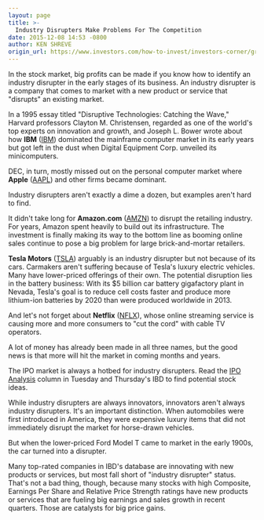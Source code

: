 ```yaml
---
layout: page
title: >-
  Industry Disrupters Make Problems For The Competition
date: 2015-12-08 14:53 -0800
author: KEN SHREVE
origin_url: https://www.investors.com/how-to-invest/investors-corner/growth-stocks-innovation-industry-disrupters
---
```





In the stock market, big profits can be made if you know how to identify an industry disrupter in the early stages of its business. An industry disrupter is a company that comes to market with a new product or service that "disrupts" an existing market.


In a 1995 essay titled "Disruptive Technologies: Catching the Wave," Harvard professors Clayton M. Christensen, regarded as one of the world's top experts on innovation and growth, and Joseph L. Bower wrote about how **IBM** ([IBM](https://research.investors.com/quote.aspx?symbol=IBM)) dominated the mainframe computer market in its early years but got left in the dust when Digital Equipment Corp. unveiled its minicomputers.


DEC, in turn, mostly missed out on the personal computer market where **Apple** ([AAPL](https://research.investors.com/quote.aspx?symbol=AAPL)) and other firms became dominant.


Industry disrupters aren't exactly a dime a dozen, but examples aren't hard to find.


It didn't take long for **Amazon.com** ([AMZN](https://research.investors.com/quote.aspx?symbol=AMZN)) to disrupt the retailing industry. For years, Amazon spent heavily to build out its infrastructure. The investment is finally making its way to the bottom line as booming online sales continue to pose a big problem for large brick-and-mortar retailers.


**Tesla Motors** ([TSLA](https://research.investors.com/quote.aspx?symbol=TSLA)) arguably is an industry disrupter but not because of its cars. Carmakers aren't suffering because of Tesla's luxury electric vehicles. Many have lower-priced offerings of their own. The potential disruption lies in the battery business: With its \$5 billion car battery gigafactory plant in Nevada, Tesla's goal is to reduce cell costs faster and produce more lithium-ion batteries by 2020 than were produced worldwide in 2013.


And let's not forget about **Netflix** ([NFLX](https://research.investors.com/quote.aspx?symbol=NFLX)), whose online streaming service is causing more and more consumers to "cut the cord" with cable TV operators.


A lot of money has already been made in all three names, but the good news is that more will hit the market in coming months and years.


The IPO market is always a hotbed for industry disrupters. Read the [IPO Analysis](http://news.investors.com/investing/ipo-analysis.htm) column in Tuesday and Thursday's IBD to find potential stock ideas.


While industry disrupters are always innovators, innovators aren't always industry disrupters. It's an important distinction. When automobiles were first introduced in America, they were expensive luxury items that did not immediately disrupt the market for horse-drawn vehicles.


But when the lower-priced Ford Model T came to market in the early 1900s, the car turned into a disrupter.


Many top-rated companies in IBD's database are innovating with new products or services, but most fall short of "industry disrupter" status. That's not a bad thing, though, because many stocks with high Composite, Earnings Per Share and Relative Price Strength ratings have new products or services that are fueling big earnings and sales growth in recent quarters. Those are catalysts for big price gains.




